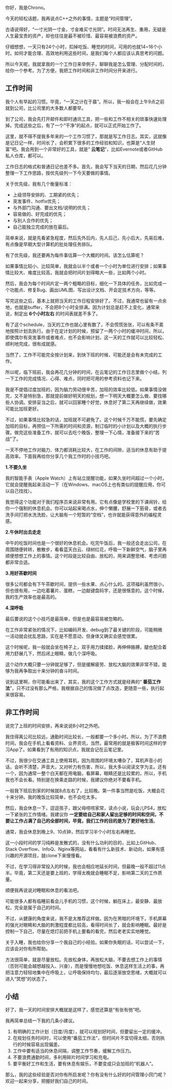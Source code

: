 你好，我是Chrono。

今天的轻松话题，我再说点C++之外的事情，主题是“时间管理”。

古语说得好，“一寸光阴一寸金，寸金难买寸光阴”。时间无法再生、重用，无疑是人生最宝贵的资产，却也往往是最不被珍惜、最容易被浪费的资产。

仔细想想，一天只有24个小时，扣掉吃饭、睡觉的时间，可用的也就14~16个小时。如何才能合理、高效地利用这些时间，是我们每个人都应该认真思考的问题。

所以今天呢，我就拿我的一个工作日来举例子，聊聊我是怎么管理、分配时间的，给你一个参考。为了方便，我把工作时间和非工作时间分开来进行。

## 工作时间

我个人有早起的习惯。毕竟，“一天之计在于晨”。所以，我一般会在上午9点之前就到公司，比公司里的大多数人都要早。

到了公司，我会先打开邮件和即时通讯工具，把一些和工作不相关的琐事快速处理掉。完成这些之后，有了一个“干净”的起点，就可以正式开始工作了。

这里，就不得不提我多年来的一个工作习惯了，那就是写工作日志。其实，这就像是记日记一样，时间长了，会积累下很多的工作经验和知识，也算是“人生财富”吧。我会用到一个非常好的工具，就是“ **云笔记**”，比如Evernote或者GitHub私人仓库，都可以。

工作日志的格式和普通日记也差不多。首先，我会写下当天的日期，然后花几分钟整理一下工作思路，按优先级列一下今天要做的事情。

关于优先级，我有几个衡量标准：

- 上级领导安排的、工期紧的优先；
- 突发事件、hotfix优先；
- 与外部门沟通、要出文档/说明的优先；
- 容易做的、好完成的优先；
- 与别人合作的优先；
- 自己能独立完成的放在最后。

简单来说，就是先看紧急程度，然后先外后内，先人后己，先小后大，先易后难，有点像是早期大型计算机的批处理任务排队。

有了优先级，我还要再为每件事估算一个大概的时间。该怎么估算呢？

如果事情比较小、比较简单，我就会以半个或者一个小时为单位进行安排；如果事情比较大、难度比较高，我就会把时间片划得略大一些，比如两个小时。

然后，我会为每个时间片定一两个粗略的目标，细化一下具体的任务，比如完成一个功能点、修复Bug、画出UML图、写出设计文档、开会定技术方向，等等。

写完这些之后，基本上就把当天的工作日程安排好了。不过，我通常也留有一点余地，也就是buffer，不会把8个小时全排满。因为计划总是赶不上变化，通常来说，制定出 **6个小时左右** 的时间表就差不多了。

有了这个schedule，当天的工作也就心里有数了，不会慌慌张张，可以有条不紊地按照计划去执行。由于在定计划的时候，预留了一两个小时的缓冲时间，所以，即使偶尔有突发事件或者难点，也不会影响计划，这一天的工作就可以比较轻松、顺利地完成，很有成就感。

当然了，工作不可能完全按计划来，到快下班的时候，可能还是会有未完成的工作。

所以呢，临下班前，我会再花几分钟的时间，在云笔记的工作日志里做个小结，列一下工作的完成情况、心得、难点，同时把可用的参考资料也记下来。

我是不提倡过度加班的，因为脑力劳动很辛苦，加班的效率比较低。如果事情没做完，又不是特别急，那就提前做好明天的规划，想一下明天大概要怎么做、要找哪些人协调。安排妥当之后，就可以回家睡个好觉，休息好了第二天再继续做，效果可能比加班更好。

不过，如果事情比较急的话，加班就不可避免了。这个时候千万不能慌，要先确定加班的目标，再预估一下所需的时间和资源，制订临时的小计划以及大概的执行步骤。做完这些准备工作，就可以去吃个晚饭，整理一下心情，准备接下来的“苦战”了。

一天不停地工作对脑力、体力都消耗比较大，在工作的间隙，适当的休息有助于提高效率。下面我再给你分享几个我工作时的小技巧吧。

**1.不要久坐**

我的智能手表（Apple Watch）上有站立提醒功能，如果久坐时间超过一个小时，它就会提醒我起来活动一下（在Windows、macOS上也有类似的提醒应用，你可以自己找找）。

我觉得这个功能对于我们程序员来说非常有用。它有点像是学校里的下课闹铃，给你一个强制的休息机会。你可以站起来喝点水，伸个懒腰，舒展一下筋骨，或者去洗手间打把水洗洗脸，让大脑有一个短暂的“空档”，也许就能获得意外的编程灵感。

**2.午休时出去走走**

中午的吃饭时间也是一个很好的休息机会。吃完午饭后，我一般还会走出公司，在周围随便转转，散散步，看看蓝天白云、绿树红花，呼吸一下新鲜空气，脑子里再顺便想想工作上的事情。这个时段是比较自由、放松的，用来调整思绪、考虑问题都非常合适。

**3.用好茶歇时间**

很多公司都会有下午茶歇时间，提供一些水果、点心什么的。这项福利虽然很小，但也很有用，一边吃着薯片、蛋糕，一边敲键盘码字，还是很惬意的。这个时候，我的生产效率也是最高的。

**4.深呼吸**

最后要说的这个小技巧是最简单，但是也是最容易被忽略的。

在工作非常紧张的情况下，比如编码开发、debug到了最关键的阶段，可能稍微一活动就会扰乱思路，实在是不愿意动，但身体又确实会感觉很累。

这个时候呢，我一般就会坐在椅子上，双手用力揉揉脸，再伸伸胳膊，腿也配合着用力舒展几下，然后闭上眼睛，做几个深呼吸。

这个动作大概只要一分钟就足够了，但是缓解疲劳、放松大脑的效果非常不错，能够为我再争取出十来分钟的奋斗时间。

说到这里啊，你可能看出来了，其实，我的这个工作方式就是经典的“ **番茄工作法**”，只不过没有那么严格，我根据自己的情况做了点改造，更随意一些，执行起来很容易。

## 非工作时间

说完了上班的时间安排，再来说说8小时之外吧。

我住得离公司比较远，通勤时间比较长，一般都要一个多小时。所以，为了不浪费时间，我会在手机上看看资料、业界资讯，当然，最常用的就是极客时间这样的学习App了。如果看到了有用的知识点，我就会记在云笔记里。

不过，我很少在交通工具上使用耳机，因为周围的环境太嘈杂了，耳机声音小的话，会听不清楚，声音大，又对听力有伤害，所以，我大多以阅读文字为主。还有一个，因为通常一整个白天都在用电脑，看屏幕，眼睛还是比较累的，所以，手机我也不会长看。特别是在换乘走路的时候，我建议你绝对不要看手机。

一般我下班后到家的时候就8点左右了，比较晚。第一件事当然是吃饭，大概会花十来分钟。我的晚饭比较简单，也不会吃太多。

然后，我会休息一下，逗逗孩子，跟父母唠唠家常，读点小说，玩会儿PS4，放松一下紧张的工作情绪。我建议你 **一定要给自己和家人留出足够的时间和空间，不要让工作占满了自己的全部时间，毕竟，我们工作的目的是为了更好地生活**。

通常，我会休息到晚上9、10点钟，然后学习半个小时左右再睡觉。

这一小段时间的学习纯粹是发散式的，没有什么功利的目的，比如上GitHub、Stack Overflow、InfoQ、Nginx等网站，看看有什么新技术、新动向，如果有感兴趣的开源项目，就clone下来慢慢看。

不过，在学习得非常投入的时候，我也会相应地延长时间，但最晚一般不超过11点半。毕竟，第二天还是要上班的，学得太晚就会睡眠不足，影响第二天的工作质量。

顺便我再说说对睡眠和休息的看法吧。

可能很多人都有临睡前看会儿手机的习惯，这个时候，躺在床上，最安静、最放松，完全是属于自己的时间。

不过，从健康的角度来说，我不是太推荐这样做。因为在黑暗的环境下，手机屏幕的强光对眼睛和大脑的刺激程度都比较高，看得时间长了，就会影响睡眠。最好是控制一下自己，尽量在熄灯前把手机上要看的看完，然后老老实实地睡觉。

关于入睡，我也给你分享一个我自己的小经验。如果你失眠的话，可以尝试一下，应该会对你有所帮助。

方法很简单，就是尽量放松。先放松身体，再放松大脑，不要去想工作上的事情（否则可能会越想越投入、兴奋），而是慢慢地想吃饭、休息这样生活上的事，再把注意力轻轻地集中在呼吸上，让呼吸保持均匀，最后逐渐放空思绪，大概就可以进入“冥想”的状态了。

## 小结

好了，我一天的时间安排大概就是这样了，感觉还算是“有张有弛”吧。

我再简单总结一下我的几条小建议。

1. 有明确的工作计划（日度/月度），就可以规划好时间，但要留出一定的缓冲。
2. 在规划任务时间时，可以使用“番茄工作法”，但时间片不宜切得太细，否则执行的时候容易出现偏差。
3. 工作中要有适当的休息间隔，调整工作节奏，缓解工作压力。
4. 不要浪费通勤时间，多利用碎片时间学习和充电。
5. 要平衡好工作和生活，要有休息有娱乐，不要变成只会加班的“机器人”。

那么，我的这些经验是否对你有所启发呢？你有没有什么好的时间管理小窍门呢？欢迎一起来分享，把握好我们自己的时间。